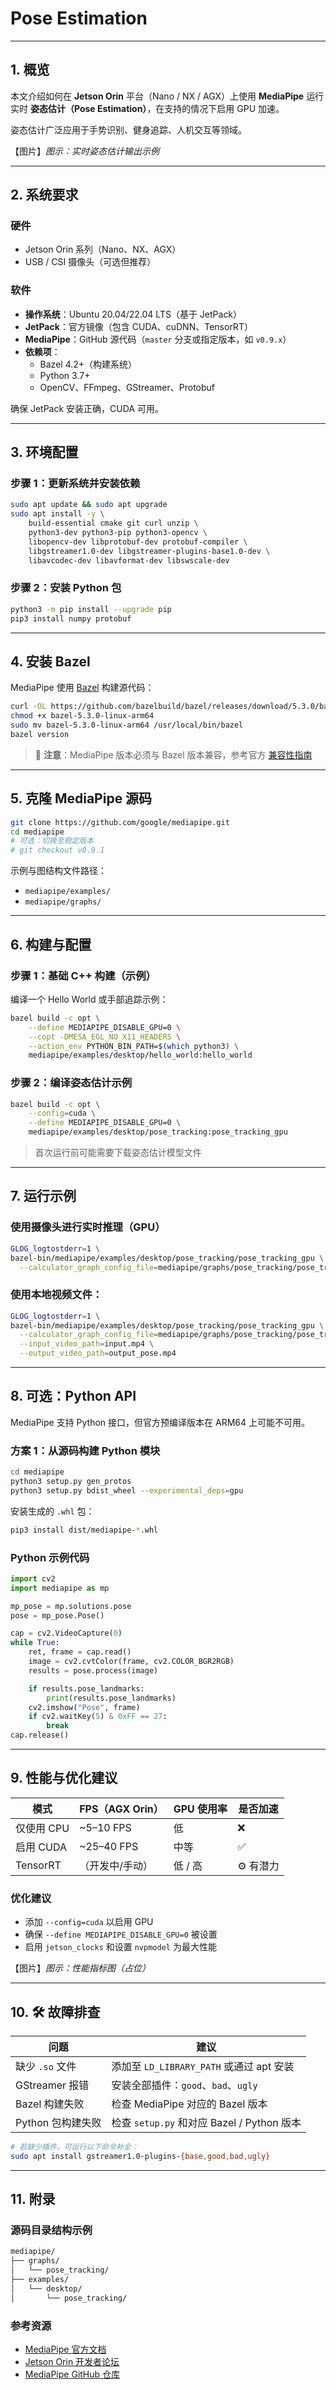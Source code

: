 

# Pose Estimation

---

## 1. 概览

本文介绍如何在 **Jetson Orin** 平台（Nano / NX / AGX）上使用 **MediaPipe** 运行实时 **姿态估计（Pose Estimation）**，在支持的情况下启用 GPU 加速。

姿态估计广泛应用于手势识别、健身追踪、人机交互等领域。

【图片】*图示：实时姿态估计输出示例*

---

## 2. 系统要求

### 硬件

- Jetson Orin 系列（Nano、NX、AGX）  
- USB / CSI 摄像头（可选但推荐）

### 软件

- **操作系统**：Ubuntu 20.04/22.04 LTS（基于 JetPack）  
- **JetPack**：官方镜像（包含 CUDA、cuDNN、TensorRT）  
- **MediaPipe**：GitHub 源代码（`master` 分支或指定版本，如 `v0.9.x`）  
- **依赖项**：  
  - Bazel 4.2+（构建系统）  
  - Python 3.7+  
  - OpenCV、FFmpeg、GStreamer、Protobuf

确保 JetPack 安装正确，CUDA 可用。

---

## 3. 环境配置

### 步骤 1：更新系统并安装依赖

```bash
sudo apt update && sudo apt upgrade
sudo apt install -y \
    build-essential cmake git curl unzip \
    python3-dev python3-pip python3-opencv \
    libopencv-dev libprotobuf-dev protobuf-compiler \
    libgstreamer1.0-dev libgstreamer-plugins-base1.0-dev \
    libavcodec-dev libavformat-dev libswscale-dev
```

### 步骤 2：安装 Python 包

```bash
python3 -m pip install --upgrade pip
pip3 install numpy protobuf
```

---

## 4. 安装 Bazel

MediaPipe 使用 [Bazel](https://bazel.build/) 构建源代码：

```bash
curl -OL https://github.com/bazelbuild/bazel/releases/download/5.3.0/bazel-5.3.0-linux-arm64
chmod +x bazel-5.3.0-linux-arm64
sudo mv bazel-5.3.0-linux-arm64 /usr/local/bin/bazel
bazel version
```

> 📌 **注意**：MediaPipe 版本必须与 Bazel 版本兼容，参考官方 [兼容性指南](https://google.github.io/mediapipe/getting_started/install.html)

---

## 5. 克隆 MediaPipe 源码

```bash
git clone https://github.com/google/mediapipe.git
cd mediapipe
# 可选：切换至稳定版本
# git checkout v0.9.1
```

示例与图结构文件路径：

- `mediapipe/examples/`
- `mediapipe/graphs/`

---

## 6. 构建与配置

### 步骤 1：基础 C++ 构建（示例）

编译一个 Hello World 或手部追踪示例：

```bash
bazel build -c opt \
    --define MEDIAPIPE_DISABLE_GPU=0 \
    --copt -DMESA_EGL_NO_X11_HEADERS \
    --action_env PYTHON_BIN_PATH=$(which python3) \
    mediapipe/examples/desktop/hello_world:hello_world
```

### 步骤 2：编译姿态估计示例

```bash
bazel build -c opt \
    --config=cuda \
    --define MEDIAPIPE_DISABLE_GPU=0 \
    mediapipe/examples/desktop/pose_tracking:pose_tracking_gpu
```

> 首次运行前可能需要下载姿态估计模型文件

---

## 7. 运行示例

### 使用摄像头进行实时推理（GPU）

```bash
GLOG_logtostderr=1 \
bazel-bin/mediapipe/examples/desktop/pose_tracking/pose_tracking_gpu \
  --calculator_graph_config_file=mediapipe/graphs/pose_tracking/pose_tracking_gpu.pbtxt
```

### 使用本地视频文件：

```bash
GLOG_logtostderr=1 \
bazel-bin/mediapipe/examples/desktop/pose_tracking/pose_tracking_gpu \
  --calculator_graph_config_file=mediapipe/graphs/pose_tracking/pose_tracking_gpu.pbtxt \
  --input_video_path=input.mp4 \
  --output_video_path=output_pose.mp4
```

---

## 8. 可选：Python API

MediaPipe 支持 Python 接口，但官方预编译版本在 ARM64 上可能不可用。

### 方案 1：从源码构建 Python 模块

```bash
cd mediapipe
python3 setup.py gen_protos
python3 setup.py bdist_wheel --experimental_deps=gpu
```

安装生成的 `.whl` 包：

```bash
pip3 install dist/mediapipe-*.whl
```

### Python 示例代码

```python
import cv2
import mediapipe as mp

mp_pose = mp.solutions.pose
pose = mp_pose.Pose()

cap = cv2.VideoCapture(0)
while True:
    ret, frame = cap.read()
    image = cv2.cvtColor(frame, cv2.COLOR_BGR2RGB)
    results = pose.process(image)

    if results.pose_landmarks:
        print(results.pose_landmarks)
    cv2.imshow("Pose", frame)
    if cv2.waitKey(5) & 0xFF == 27:
        break
cap.release()
```

---

## 9. 性能与优化建议

| 模式       | FPS（AGX Orin） | GPU 使用率 | 是否加速   |
| -------- | ------------- | ------- | ------ |
| 仅使用 CPU  | ~5–10 FPS     | 低       | ❌      |
| 启用 CUDA  | ~25–40 FPS    | 中等      | ✅      |
| TensorRT | （开发中/手动）      | 低 / 高   | ⚙️ 有潜力 |

### 优化建议

- 添加 `--config=cuda` 以启用 GPU  
- 确保 `--define MEDIAPIPE_DISABLE_GPU=0` 被设置  
- 启用 `jetson_clocks` 和设置 `nvpmodel` 为最大性能

【图片】*图示：性能指标图（占位）*

---

## 10. 🛠️ 故障排查

| 问题           | 建议                                  |
| ------------ | ----------------------------------- |
| 缺少 `.so` 文件  | 添加至 `LD_LIBRARY_PATH` 或通过 apt 安装    |
| GStreamer 报错 | 安装全部插件：`good`、`bad`、`ugly`          |
| Bazel 构建失败   | 检查 MediaPipe 对应的 Bazel 版本           |
| Python 包构建失败 | 检查 `setup.py` 和对应 Bazel / Python 版本 |

```bash
# 若缺少插件，可运行以下命令补全：
sudo apt install gstreamer1.0-plugins-{base,good,bad,ugly}
```

---

## 11. 附录

### 源码目录结构示例

```bash
mediapipe/
├── graphs/
│   └── pose_tracking/
├── examples/
│   └── desktop/
│       └── pose_tracking/
```

### 参考资源

- [MediaPipe 官方文档](https://google.github.io/mediapipe/)  
- [Jetson Orin 开发者论坛](https://forums.developer.nvidia.com/c/embedded/jetson-orin/)  
- [MediaPipe GitHub 仓库](https://github.com/google/mediapipe)

